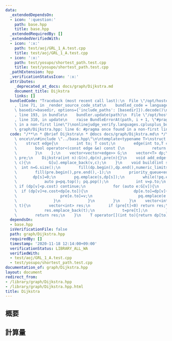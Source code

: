 ```yaml
---
data:
  _extendedDependsOn:
  - icon: ':question:'
    path: base.hpp
    title: base.hpp
  _extendedRequiredBy: []
  _extendedVerifiedWith:
  - icon: ':x:'
    path: test/aoj/GRL_1_A.test.cpp
    title: test/aoj/GRL_1_A.test.cpp
  - icon: ':x:'
    path: test/yosupo/shortest_path.test.cpp
    title: test/yosupo/shortest_path.test.cpp
  _pathExtension: hpp
  _verificationStatusIcon: ':x:'
  attributes:
    _deprecated_at_docs: docs/graph/Dijkstra.md
    document_title: Dijkstra
    links: []
  bundledCode: "Traceback (most recent call last):\n  File \"/opt/hostedtoolcache/Python/3.9.0/x64/lib/python3.9/site-packages/onlinejudge_verify/documentation/build.py\"\
    , line 71, in _render_source_code_stat\n    bundled_code = language.bundle(stat.path,\
    \ basedir=basedir, options={'include_paths': [basedir]}).decode()\n  File \"/opt/hostedtoolcache/Python/3.9.0/x64/lib/python3.9/site-packages/onlinejudge_verify/languages/cplusplus.py\"\
    , line 193, in bundle\n    bundler.update(path)\n  File \"/opt/hostedtoolcache/Python/3.9.0/x64/lib/python3.9/site-packages/onlinejudge_verify/languages/cplusplus_bundle.py\"\
    , line 310, in update\n    raise BundleErrorAt(path, i + 1, \"#pragma once found\
    \ in a non-first line\")\nonlinejudge_verify.languages.cplusplus_bundle.BundleErrorAt:\
    \ graph/Dijkstra.hpp: line 6: #pragma once found in a non-first line\n"
  code: "/**\n * @brief Dijkstra\n * @docs docs/graph/Dijkstra.md\n */\n\n#pragma\
    \ once\n\n#include \"../base.hpp\"\n\ntemplate<typename T>\nstruct Dijkstra{\n\
    \    struct edge{\n        int to; T cost;\n        edge(int to,T cost):to(to),cost(cost){}\n\
    \        bool operator<(const edge &e) const {\n            return cost>e.cost;\n\
    \        }\n    };\n    vector<vector<edge>> G;\n    vector<T> dp;\n    vector<int>\
    \ pre;\n    Dijkstra(int n):G(n),dp(n),pre(n){}\n    void add_edge(int u,int v,T\
    \ c){\n        G[u].emplace_back(v,c);\n    }\n    void build(int s){\n      \
    \  int n=G.size();\n        fill(dp.begin(),dp.end(),numeric_limits<T>::max());\n\
    \        fill(pre.begin(),pre.end(),-1);\n        priority_queue<edge> pq;\n \
    \       dp[s]=0;\n        pq.emplace(s,dp[s]);\n        while(!pq.empty()){\n\
    \            auto p=pq.top(); pq.pop();\n            int v=p.to;\n           \
    \ if (dp[v]<p.cost) continue;\n            for (auto e:G[v]){\n              \
    \  if (dp[v]+e.cost<dp[e.to]){\n                    dp[e.to]=dp[v]+e.cost;\n \
    \                   pre[e.to]=v;\n                    pq.emplace(e.to,dp[e.to]);\n\
    \                }\n            }\n        }\n    }\n    vector<int> restore(int\
    \ t){\n        vector<int> res;\n        if (pre[t]<0) return res;\n        while(~t){\n\
    \            res.emplace_back(t);\n            t=pre[t];\n        }\n        reverse(res.begin(),res.end());\n\
    \        return res;\n    }\n    T operator[](int to){return dp[to];}\n};"
  dependsOn:
  - base.hpp
  isVerificationFile: false
  path: graph/Dijkstra.hpp
  requiredBy: []
  timestamp: '2020-11-18 12:14:00+09:00'
  verificationStatus: LIBRARY_ALL_WA
  verifiedWith:
  - test/aoj/GRL_1_A.test.cpp
  - test/yosupo/shortest_path.test.cpp
documentation_of: graph/Dijkstra.hpp
layout: document
redirect_from:
- /library/graph/Dijkstra.hpp
- /library/graph/Dijkstra.hpp.html
title: Dijkstra
---
```

## 概要

## 計算量